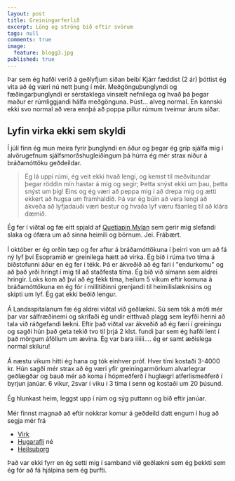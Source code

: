 ```yaml
---
layout: post
title: Greiningarferlið
excerpt: Löng og ströng bið eftir svörum
tags: null
comments: true
image:
  feature: blogg3.jpg
published: true
---
```


Þar sem ég hafði verið á geðlyfjum síðan beibí Kjárr fæddist (2 ár) þóttist ég vita að ég væri nú nett þung í mér. Meðgönguþunglyndi og fæðingarþunglyndi er sérstaklega vinsælt nefnilega og hvað þá þegar maður er rúmliggjandi hálfa meðgönguna. Þúst... alveg normal. En kannski ekki svo normal að vera ennþá að poppa pillur rúmum tveimur árum síðar. 

## Lyfin virka ekki sem skyldi

Í júlí finn ég mun meira fyrir þunglyndi en áður og þegar ég gríp sjálfa mig í alvörugefnum sjálfsmorðshugleiðingum þá húrra ég mér strax niður á bráðamóttöku geðdeildar. 

> Ég lá uppí rúmi, ég veit ekki hvað lengi, og kemst til meðvitundar þegar röddin mín hastar á mig og segir; Þetta snýst ekki um þau, þetta snýst um þig! Eins og ég væri að peppa mig í að drepa mig og ætti ekkert að hugsa um framhaldið. Þá var ég búin að vera lengi að ákveða að lyfjadauði væri bestur og hvaða lyf væru fáanleg til að klára dæmið. 

Ég fer í viðtal og fæ eitt spjald af [Quetiapin Mylan](http://www.lyfja.is/lyfjabokin/lyf/QuetiapinMylan) sem gerir mig slefandi slaka og ófæra um að sinna heimili og börnum. Jei. Frábært. 
<br><br>
Í október er ég orðin tæp og fer aftur á bráðamóttökuna í þeirri von um að fá ný lyf því Esopramið er greinilega hætt að virka. Ég bíð í rúma tvo tíma á biðstofunni áður en ég fer í tékk. Þá er ákveðið að ég fari í "endurkomu" og að það yrði hringt í mig til að staðfesta tíma. Ég bíð við símann sem aldrei hringir. Loks kom að því að ég fékk tíma, heilum 5 vikum eftir komuna á bráðamóttökuna en ég fór í millitíðinni grenjandi til heimilislæknisins og skipti um lyf. Ég gat ekki beðið lengur. 
<br><br>
Á Landsspítalanum fæ ég aldrei viðtal við geðlækni. Sú sem tók á móti mér þar var sálfræðinemi og skrifaði ég undir eitthvað plagg sem leyfði henni að tala við ráðgefandi lækni. Eftir það viðtal var ákveðið að ég færi í greiningu og sagði hún það geta tekið tvo til þrjá 2 klst. fundi þar sem ég hafði lent í það mörgum áföllum um ævina. Ég var bara iiiiii.... ég er samt æðislega normal skiluru! 
<br><br>
Á næstu vikum hitti ég hana og tók einhver próf. Hver tími kostaði 3-4000 kr. Hún sagði mér strax að ég væri yfir greiningarmörkum alvarlegrar geðlægðar og bauð mér að koma í hópmeðferð í huglægri atferlismeðferð í byrjun janúar. 6 vikur, 2svar í viku í 3 tíma í senn og kostaði um 20 þúsund. 
<br><br>
Ég hlunkast heim, leggst upp í rúm og sýg puttann og bíð eftir janúar. 
<br><br>
Mér finnst magnað að eftir nokkrar komur á geðdeild datt engum í hug að segja mér frá

* [Virk](http://www.virk.is/)
* [Hugarafli](http://www.hugarafl.is/)
né
* [Heilsuborg](http://www.heilsuborg.is/um_heilsuborg/) 


Það var ekki fyrr en ég setti mig í samband við geðlækni sem ég þekkti sem ég fór að fá hjálpina sem ég þurfti. 

